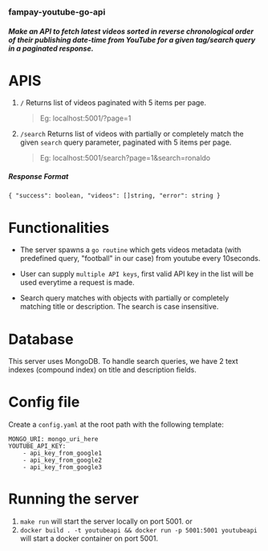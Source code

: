 ### fampay-youtube-go-api

##### Make an API to fetch latest videos sorted in reverse chronological order of their publishing date-time from YouTube for a given tag/search query in a paginated response.

# APIS

1. `/` Returns list of videos paginated with 5 items per page.

   > Eg: localhost:5001/?page=1

2. `/search` Returns list of videos with partially or completely match the given `search` query parameter, paginated with 5 items per page.
   > Eg: localhost:5001/search?page=1&search=ronaldo

##### Response Format

`{ "success": boolean, "videos": []string, "error": string }`

# Functionalities

- The server spawns a `go routine` which gets videos metadata (with predefined query, "football" in our case) from youtube every 10seconds.

- User can supply `multiple API keys`, first valid API key in the list will be used everytime a request is made.

- Search query matches with objects with partially or completely matching title or description. The search is case insensitive.

# Database

This server uses MongoDB. To handle search queries, we have 2 text indexes (compound index) on title and description fields.

# Config file

Create a `config.yaml` at the root path with the following template:

```
MONGO_URI: mongo_uri_here
YOUTUBE_API_KEY:
    - api_key_from_google1
    - api_key_from_google2
    - api_key_from_google3
```

# Running the server

1. `make run` will start the server locally on port 5001.
   or
2. `docker build . -t youtubeapi && docker run -p 5001:5001 youtubeapi` will start a docker container on port 5001.
